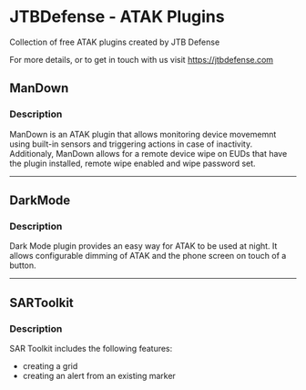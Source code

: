 # JTBDefense - ATAK Plugins
Collection of free ATAK plugins created by JTB Defense

For more details, or to get in touch with us visit https://jtbdefense.com


## ManDown

### Description 

ManDown is an ATAK plugin that allows monitoring device movememnt using built-in sensors and triggering actions in case of inactivity.
Additionaly, ManDown allows for a remote device wipe on EUDs that have the plugin installed, remote wipe enabled and wipe password set.

---

## DarkMode

### Description

Dark Mode plugin provides an easy way for ATAK to be used at night. It allows configurable dimming of ATAK and the phone screen on touch of a button.

---

## SARToolkit

### Description

SAR Toolkit includes the following features:
- creating a grid
- creating an alert from an existing marker

